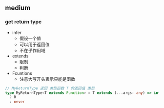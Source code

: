 ## medium

### get return type

- infer
  - 假设一个值
  - 可以用于返回值
  - 不在乎作用域
- extends
  - 限制
  - 判断
- Fcuntions
  - 注意大写开头表示只能是函数

```ts
// MyReturnType 返回 类型函数 T 的返回值 类型
type MyReturnType<T extends Function> = T extends (...args: any) => infer R
  ? R
  : never
```
